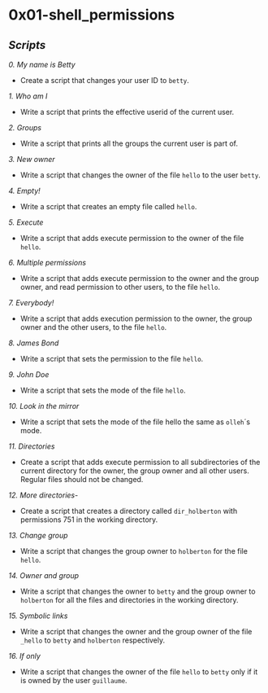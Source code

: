 # 0x01-shell_permissions

## _Scripts_

*0. My name is Betty* 
- Create a script that changes your user ID to `betty`.

*1. Who am I*
- Write a script that prints the effective userid of the current user.

*2. Groups*
- Write a script that prints all the groups the current user is part of.

*3. New owner*
- Write a script that changes the owner of the file `hello` to the user `betty`.

*4. Empty!*
- Write a script that creates an empty file called `hello`.

*5. Execute*
- Write a script that adds execute permission to the owner of the file `hello`.

*6. Multiple permissions*
- Write a script that adds execute permission to the owner and the group owner, and read permission to other users, to the file `hello`.

*7. Everybody!*
- Write a script that adds execution permission to the owner, the group owner and the other users, to the file `hello`.

*8. James Bond*
- Write a script that sets the permission to the file `hello`.

*9. John Doe*
- Write a script that sets the mode of the file `hello`.

*10. Look in the mirror*
- Write a script that sets the mode of the file hello the same as `olleh`´s mode.

*11. Directories*
- Create a script that adds execute permission to all subdirectories of the current directory for the owner, the group owner and all other users. Regular files should not be changed.

*12. More directories*-
- Create a script that creates a directory called `dir_holberton` with permissions 751 in the working directory.

*13. Change group*
- Write a script that changes the group owner to `holberton` for the file `hello`.

*14. Owner and group*
- Write a script that changes the owner to `betty` and the group owner to `holberton` for all the files and directories in the working directory.

*15. Symbolic links*
- Write a script that changes the owner and the group owner of the file `_hello` to `betty` and `holberton` respectively.

*16. If only*
- Write a script that changes the owner of the file `hello` to `betty` only if it is owned by the user `guillaume`.
